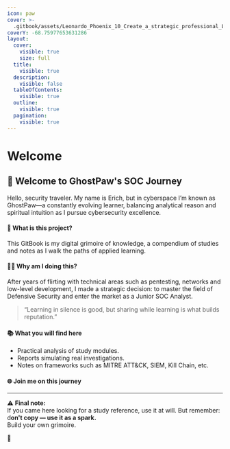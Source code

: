 ```yaml
---
icon: paw
cover: >-
  .gitbook/assets/Leonardo_Phoenix_10_Create_a_strategic_professional_LinkedIn_b_2_upscayl_4x_upscayl-standard-4x.png
coverY: -68.75977653631286
layout:
  cover:
    visible: true
    size: full
  title:
    visible: true
  description:
    visible: false
  tableOfContents:
    visible: true
  outline:
    visible: true
  pagination:
    visible: true
---
```


# Welcome

## 👋 Welcome to GhostPaw's SOC Journey

Hello, security traveler. My name is Erich, but in cyberspace I’m known as GhostPaw—a constantly evolving learner, balancing analytical reason and spiritual intuition as I pursue cybersecurity excellence.

#### 🎯 **What is this project?**

This GitBook is my digital grimoire of knowledge, a compendium of studies and notes as I walk the paths of applied learning.

#### **👨‍💻 Why am I doing this?**

After years of flirting with technical areas such as pentesting, networks and low-level development, I made a strategic decision: to master the field of Defensive Security and enter the market as a Junior SOC Analyst.

> “Learning in silence is good, but sharing while learning is what builds reputation.”

#### 📚 **What you will find here**

* Practical analysis of study modules.
* Reports simulating real investigations.
* Notes on frameworks such as MITRE ATT\&CK, SIEM, Kill Chain, etc.

#### 🌐 **Join me on this journey**

***

⚠️ **Final note:**\
If you came here looking for a study reference, use it at will. But remember: d**on't copy — use it as a spark.**\
Build your own grimoire.

🖤
